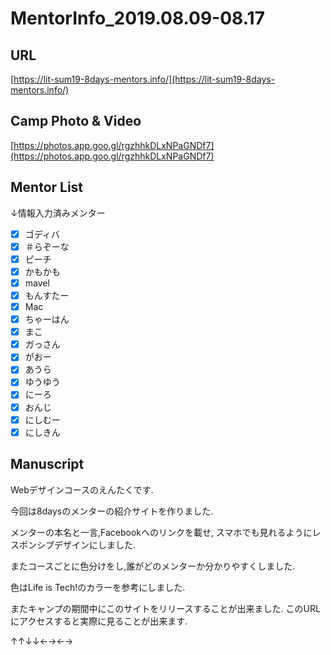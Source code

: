 # MentorInfo_2019.08.09-08.17
## URL
[https://lit-sum19-8days-mentors.info/](https://lit-sum19-8days-mentors.info/)

## Camp Photo & Video
[https://photos.app.goo.gl/rgzhhkDLxNPaGNDf7](https://photos.app.goo.gl/rgzhhkDLxNPaGNDf7)

## Mentor List
↓情報入力済みメンター
- [x] ゴディバ
- [x] ＃らぞーな
- [x] ピーチ
- [x] かもかも
- [x] mavel
- [x] もんすたー
- [x] Mac
- [x] ちゃーはん
- [x] まこ
- [x] ガっさん
- [x] がおー
- [x] あうら
- [x] ゆうゆう
- [x] にーろ
- [x] おんじ
- [x] にしむー
- [x] にしきん

## Manuscript
Webデザインコースのえんたくです.

今回は8daysのメンターの紹介サイトを作りました.

メンターの本名と一言,Facebookへのリンクを載せ,
スマホでも見れるようにレスポンシブデザインにしました.

またコースごとに色分けをし,誰がどのメンターか分かりやすくしました.

色はLife is Tech!のカラーを参考にしました.


またキャンプの期間中にこのサイトをリリースすることが出来ました.
このURLにアクセスすると実際に見ることが出来ます.


↑↑↓↓←→←→
